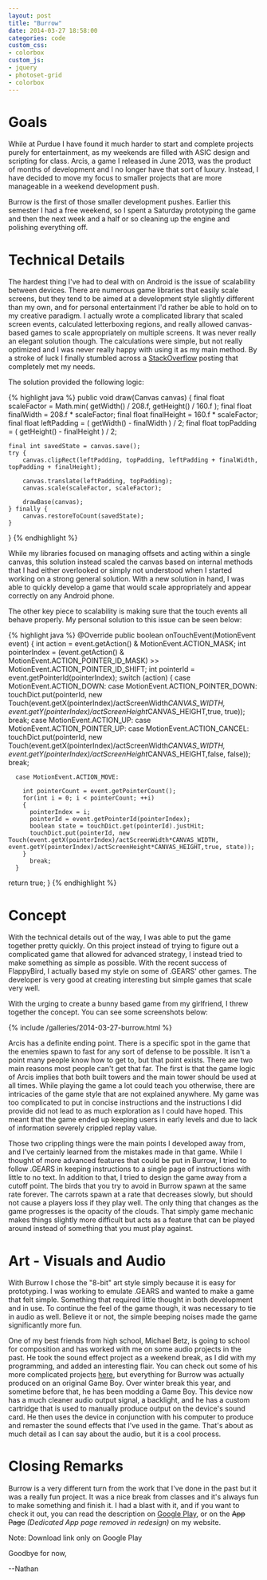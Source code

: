 ```yaml
---
layout: post
title: "Burrow"
date: 2014-03-27 18:58:00
categories: code
custom_css:
- colorbox
custom_js:
- jquery
- photoset-grid
- colorbox
---
```

# Goals

While at Purdue I have found it much harder to start and complete projects purely for entertainment, as my weekends are filled with ASIC design and scripting for class.  Arcis, a game I released in June 2013, was the product of months of development and I no longer have that sort of luxury.  Instead, I have decided to move my focus to smaller projects that are more manageable in a weekend development push.

Burrow is the first of those smaller development pushes.  Earlier this semester I had a free weekend, so I spent a Saturday prototyping the game and then the next week and a half or so cleaning up the engine and polishing everything off.

# Technical Details

The hardest thing I've had to deal with on Android is the issue of scalability between devices.  There are numerous game libraries that easily scale screens, but they tend to be aimed at a development style slightly different than my own, and for personal entertainment I'd rather be able to hold on to my creative paradigm.  I actually wrote a complicated library that scaled screen events, calculated letterboxing regions, and really allowed canvas-based games to scale appropriately on multiple screens. It was never really an elegant solution though.  The calculations were simple, but not really optimized and I was never really happy with using it as my main method. By a stroke of luck I finally stumbled across a [StackOverflow](http://stackoverflow.com/questions/10707519/scaling-a-fixed-surfaceview-to-fill-vertically-and-maintain-aspect-ratio) posting that completely met my needs.

The solution provided the following logic:

{% highlight java %}
public void draw(Canvas canvas)
{
    final float scaleFactor = Math.min( getWidth() / 208.f, getHeight() / 160.f );
    final float finalWidth = 208.f * scaleFactor;
    final float finalHeight = 160.f * scaleFactor;
    final float leftPadding = ( getWidth() - finalWidth ) / 2;
    final float topPadding =  ( getHeight() - finalHeight ) / 2;

    final int savedState = canvas.save();
    try {
        canvas.clipRect(leftPadding, topPadding, leftPadding + finalWidth, topPadding + finalHeight);

        canvas.translate(leftPadding, topPadding);
        canvas.scale(scaleFactor, scaleFactor);

        drawBase(canvas);
    } finally {
        canvas.restoreToCount(savedState);
    }
}
{% endhighlight %}

While my libraries focused on managing offsets and acting within a single canvas, this solution instead scaled the canvas based on internal methods that I had either overlooked or simply not understood when I started working on a strong general solution.  With a new solution in hand, I was able to quickly develop a game that would scale appropriately and appear correctly on any Android phone.

The other key piece to scalability is making sure that the touch events all behave properly.  My personal solution to this issue can be seen below:

{% highlight java %}
@Override
public boolean onTouchEvent(MotionEvent event) {
  int action = event.getAction() & MotionEvent.ACTION_MASK;
      int pointerIndex = (event.getAction() & MotionEvent.ACTION_POINTER_ID_MASK) >> MotionEvent.ACTION_POINTER_ID_SHIFT;
      int pointerId = event.getPointerId(pointerIndex);
      switch (action) {
      case MotionEvent.ACTION_DOWN:
      case MotionEvent.ACTION_POINTER_DOWN:
        touchDict.put(pointerId, new Touch(event.getX(pointerIndex)/actScreenWidth*CANVAS_WIDTH, event.getY(pointerIndex)/actScreenHeight*CANVAS_HEIGHT,true, true));
          break;
      case MotionEvent.ACTION_UP:
      case MotionEvent.ACTION_POINTER_UP:
      case MotionEvent.ACTION_CANCEL:
        touchDict.put(pointerId, new Touch(event.getX(pointerIndex)/actScreenWidth*CANVAS_WIDTH, event.getY(pointerIndex)/actScreenHeight*CANVAS_HEIGHT,false, false));
          break;

      case MotionEvent.ACTION_MOVE:

        int pointerCount = event.getPointerCount();
        for(int i = 0; i < pointerCount; ++i)
        {
          pointerIndex = i;
          pointerId = event.getPointerId(pointerIndex);
          boolean state = touchDict.get(pointerId).justHit;
          touchDict.put(pointerId, new Touch(event.getX(pointerIndex)/actScreenWidth*CANVAS_WIDTH, event.getY(pointerIndex)/actScreenHeight*CANVAS_HEIGHT,true, state));
        }
          break;
      }

  return true;
}
{% endhighlight %}

# Concept

With the technical details out of the way, I was able to put the game together pretty quickly.  On this project instead of trying to figure out a complicated game that allowed for advanced strategy, I instead tried to make something as simple as possible.  With the recent success of FlappyBird, I actually based my style on some of .GEARS' other games.  The developer is very good at creating interesting but simple games that scale very well.

With the urging to create a bunny based game from my girlfriend, I threw together the concept.  You can see some screenshots below:

{% include /galleries/2014-03-27-burrow.html %}

Arcis has a definite ending point.  There is a specific spot in the game that the enemies spawn to fast for any sort of defense to be possible.  It isn't a point many people know how to get to, but that point exists.  There are two main reasons most people can't get that far.  The first is that the game logic of Arcis implies that both built towers and the main tower should be used at all times.  While playing the game a lot could teach you otherwise, there are intricacies of the game style that are not explained anywhere.  My game was too complicated to put in concise instructions and the instructions I did provide did not lead to as much exploration as I could have hoped.  This meant that the game ended up keeping users in early levels and due to lack of information severely crippled replay value.

Those two crippling things were the main points I developed away from, and I've certainly learned from the mistakes made in that game.  While I thought of more advanced features that could be put in Burrow, I tried to follow .GEARS in keeping instructions to a single page of instructions with little to no text. In addition to that, I tried to design the game away from a cutoff point.  The birds that you try to avoid in Burrow spawn at the same rate forever.  The carrots spawn at a rate that decreases slowly, but should not cause a players loss if they play well.  The only thing that changes as the game progresses is the opacity of the clouds.  That simply game mechanic makes things slightly more difficult but acts as a feature that can be played around instead of something that you must play against.

# Art - Visuals and Audio

With Burrow I chose the "8-bit" art style simply because it is easy for prototyping.  I was working to emulate .GEARS and wanted to make a game that felt simple.  Something that required little thought in both development and in use.  To continue the feel of the game though, it was necessary to tie in audio as well.  Believe it or not, the simple beeping noises made the game significantly more fun.

One of my best friends from high school, Michael Betz, is going to school for composition and has worked with me on some audio projects in the past.  He took the sound effect project as a weekend break, as I did with my programming, and added an interesting flair.  You can check out some of his more complicated projects [here](http://michaelbetzmusic.com/compositions/), but everything for Burrow was actually produced on an original Game Boy.  Over winter break this year, and sometime before that, he has been modding a Game Boy.  This device now has a much cleaner audio output signal, a backlight, and he has a custom cartridge that is used to manually produce output on the device's sound card.  He then uses the device in conjunction with his computer to produce and remaster the sound effects that I've used in the game.  That's about as much detail as I can say about the audio, but it is a cool process.

# Closing Remarks

Burrow is a very different turn from the work that I've done in the past but it was a really fun project.  It was a nice break from classes and it's always fun to make something and finish it.  I had a blast with it, and if you want to check it out, you can read the  description on [Google Play](https://play.google.com/store/apps/details?id=com.petronicarts.burrow), or on the <s>App Page</s> *(Dedicated App page removed in redesign)* on my website.

Note: Download link only on Google Play

Goodbye for now,

--Nathan

